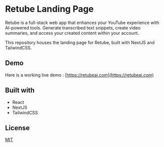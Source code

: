 # Retube Landing Page

Retube is a full-stack web app that enhances your YouTube experience with AI-powered tools. Generate transcribed text snippets, create video summaries, and access your created content within your account. 

This repository houses the landing page for Retube, built with NextJS and TailwindCSS.



## Demo

Here is a working live demo : [https://retubeai.com](https://retubeai.com)


## Built with

- React
- NextJS
- TailwindCSS

## License

[MIT](https://choosealicense.com/licenses/mit/)
